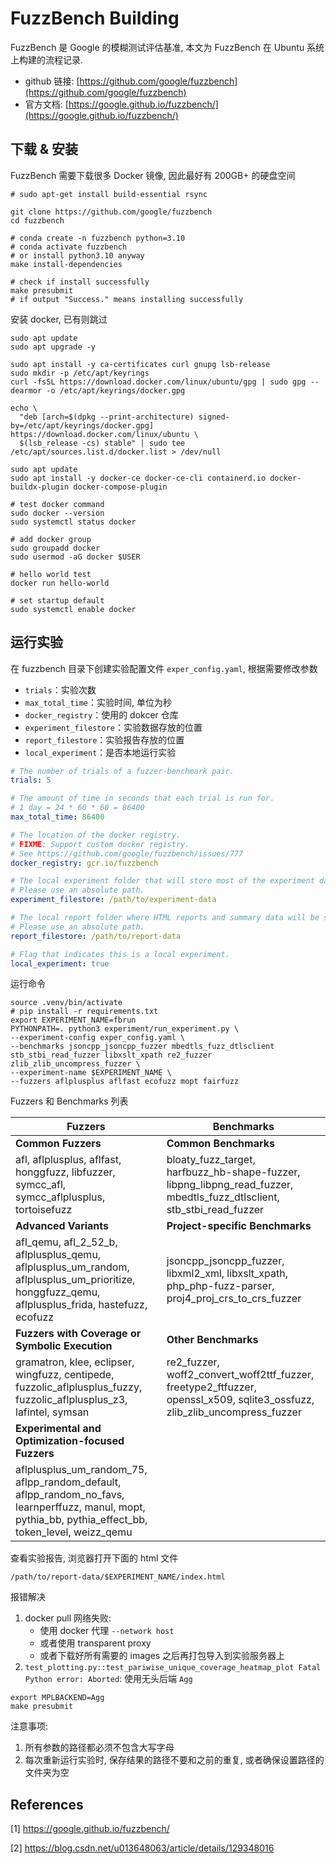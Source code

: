 # FuzzBench Building

FuzzBench 是 Google 的模糊测试评估基准, 本文为 FuzzBench 在 Ubuntu 系统上构建的流程记录.

+ github 链接: [https://github.com/google/fuzzbench](https://github.com/google/fuzzbench)
+ 官方文档: [https://google.github.io/fuzzbench/](https://google.github.io/fuzzbench/)



## 下载 & 安装

FuzzBench 需要下载很多 Docker 镜像, 因此最好有 200GB+ 的硬盘空间



```shell
# sudo apt-get install build-essential rsync

git clone https://github.com/google/fuzzbench
cd fuzzbench

# conda create -n fuzzbench python=3.10
# conda activate fuzzbench
# or install python3.10 anyway
make install-dependencies

# check if install successfully
make presubmit
# if output "Success." means installing successfully
```



安装 docker, 已有则跳过

```shell
sudo apt update
sudo apt upgrade -y

sudo apt install -y ca-certificates curl gnupg lsb-release
sudo mkdir -p /etc/apt/keyrings
curl -fsSL https://download.docker.com/linux/ubuntu/gpg | sudo gpg --dearmor -o /etc/apt/keyrings/docker.gpg

echo \
  "deb [arch=$(dpkg --print-architecture) signed-by=/etc/apt/keyrings/docker.gpg] https://download.docker.com/linux/ubuntu \
  $(lsb_release -cs) stable" | sudo tee /etc/apt/sources.list.d/docker.list > /dev/null

sudo apt update
sudo apt install -y docker-ce docker-ce-cli containerd.io docker-buildx-plugin docker-compose-plugin

# test docker command
sudo docker --version
sudo systemctl status docker

# add docker group
sudo groupadd docker
sudo usermod -aG docker $USER

# hello world test
docker run hello-world

# set startup default
sudo systemctl enable docker
```





## 运行实验

在 fuzzbench 目录下创建实验配置文件 `exper_config.yaml`, 根据需要修改参数

+ `trials`：实验次数
+ `max_total_time`：实验时间, 单位为秒
+ `docker_registry`：使用的 dokcer 仓库
+ `experiment_filestore`：实验数据存放的位置
+ `report_filestore`：实验报告存放的位置
+ `local_experiment`：是否本地运行实验

```yaml
# The number of trials of a fuzzer-benchmark pair.
trials: 5

# The amount of time in seconds that each trial is run for.
# 1 day = 24 * 60 * 60 = 86400
max_total_time: 86400

# The location of the docker registry.
# FIXME: Support custom docker registry.
# See https://github.com/google/fuzzbench/issues/777
docker_registry: gcr.io/fuzzbench

# The local experiment folder that will store most of the experiment data.
# Please use an absolute path.
experiment_filestore: /path/to/experiment-data

# The local report folder where HTML reports and summary data will be stored.
# Please use an absolute path.
report_filestore: /path/to/report-data

# Flag that indicates this is a local experiment.
local_experiment: true
```



运行命令

```shell
source .venv/bin/activate
# pip install -r requirements.txt
export EXPERIMENT_NAME=fbrun
PYTHONPATH=. python3 experiment/run_experiment.py \
--experiment-config exper_config.yaml \
--benchmarks jsoncpp_jsoncpp_fuzzer mbedtls_fuzz_dtlsclient stb_stbi_read_fuzzer libxslt_xpath re2_fuzzer zlib_zlib_uncompress_fuzzer \
--experiment-name $EXPERIMENT_NAME \
--fuzzers aflplusplus aflfast ecofuzz mopt fairfuzz
```



Fuzzers 和 Benchmarks 列表

| Fuzzers                                                      | Benchmarks                                                   |
| ------------------------------------------------------------ | ------------------------------------------------------------ |
| **Common Fuzzers**                                           | **Common Benchmarks**                                        |
| afl, aflplusplus, aflfast, honggfuzz, libfuzzer, symcc_afl, symcc_aflplusplus, tortoisefuzz | bloaty_fuzz_target, harfbuzz_hb-shape-fuzzer, libpng_libpng_read_fuzzer, mbedtls_fuzz_dtlsclient, stb_stbi_read_fuzzer |
| **Advanced Variants**                                        | **Project-specific Benchmarks**                              |
| afl_qemu, afl_2_52_b, aflplusplus_qemu, aflplusplus_um_random, aflplusplus_um_prioritize, honggfuzz_qemu, aflplusplus_frida, hastefuzz, ecofuzz | jsoncpp_jsoncpp_fuzzer, libxml2_xml, libxslt_xpath, php_php-fuzz-parser, proj4_proj_crs_to_crs_fuzzer |
| **Fuzzers with Coverage or Symbolic Execution**              | **Other Benchmarks**                                         |
| gramatron, klee, eclipser, wingfuzz, centipede, fuzzolic_aflplusplus_fuzzy, fuzzolic_aflplusplus_z3, lafintel, symsan | re2_fuzzer, woff2_convert_woff2ttf_fuzzer, freetype2_ftfuzzer, openssl_x509, sqlite3_ossfuzz, zlib_zlib_uncompress_fuzzer |
| **Experimental and Optimization-focused Fuzzers**            |                                                              |
| aflplusplus_um_random_75, aflpp_random_default, aflpp_random_no_favs, learnperffuzz, manul, mopt, pythia_bb, pythia_effect_bb, token_level, weizz_qemu |                                                              |



查看实验报告, 浏览器打开下面的 html 文件

```shell
/path/to/report-data/$EXPERIMENT_NAME/index.html
```





报错解决

1. docker pull 网络失败: 
   + 使用 docker 代理 `--network host` 
   + 或者使用 transparent proxy 
   + 或者下载好所有需要的 images 之后再打包导入到实验服务器上
2. `test_plotting.py::test_pariwise_unique_coverage_heatmap_plot Fatal Python error: Aborted`: 使用无头后端 `Agg`

```shell
export MPLBACKEND=Agg
make presubmit
```



注意事项: 

1. 所有参数的路径都必须不包含大写字母
2. 每次重新运行实验时, 保存结果的路径不要和之前的重复, 或者确保设置路径的文件夹为空





## References

[1] https://google.github.io/fuzzbench/

[2] https://blog.csdn.net/u013648063/article/details/129348016







